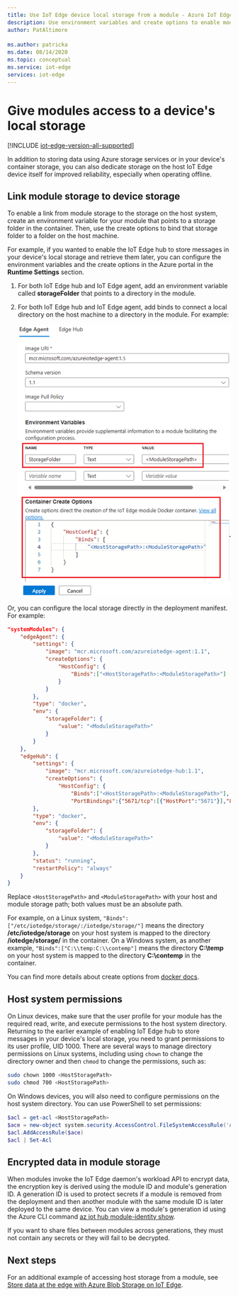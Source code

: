 ```yaml
---
title: Use IoT Edge device local storage from a module - Azure IoT Edge | Microsoft Docs
description: Use environment variables and create options to enable module access to IoT Edge device local storage.
author: PatAltimore

ms.author: patricka
ms.date: 08/14/2020
ms.topic: conceptual
ms.service: iot-edge
services: iot-edge
---
```


# Give modules access to a device's local storage

[!INCLUDE [iot-edge-version-all-supported](../../includes/iot-edge-version-all-supported.md)]

In addition to storing data using Azure storage services or in your device's container storage, you can also dedicate storage on the host IoT Edge device itself for improved reliability, especially when operating offline.

## Link module storage to device storage

To enable a link from module storage to the storage on the host system, create an environment variable for your module that points to a storage folder in the container. Then, use the create options to bind that storage folder to a folder on the host machine.

For example, if you wanted to enable the IoT Edge hub to store messages in your device's local storage and retrieve them later, you can configure the environment variables and the create options in the Azure portal in the **Runtime Settings** section.

1. For both IoT Edge hub and IoT Edge agent, add an environment variable called **storageFolder** that points to a directory in the module.
1. For both IoT Edge hub and IoT Edge agent, add binds to connect a local directory on the host machine to a directory in the module. For example:

   ![Add create options and environment variables for local storage](./media/how-to-access-host-storage-from-module/offline-storage.png)

Or, you can configure the local storage directly in the deployment manifest. For example:

```json
"systemModules": {
    "edgeAgent": {
        "settings": {
            "image": "mcr.microsoft.com/azureiotedge-agent:1.1",
            "createOptions": {
                "HostConfig": {
                    "Binds":["<HostStoragePath>:<ModuleStoragePath>"]
                }
            }
        },
        "type": "docker",
        "env": {
            "storageFolder": {
                "value": "<ModuleStoragePath>"
            }
        }
    },
    "edgeHub": {
        "settings": {
            "image": "mcr.microsoft.com/azureiotedge-hub:1.1",
            "createOptions": {
                "HostConfig": {
                    "Binds":["<HostStoragePath>:<ModuleStoragePath>"],
                    "PortBindings":{"5671/tcp":[{"HostPort":"5671"}],"8883/tcp":[{"HostPort":"8883"}],"443/tcp":[{"HostPort":"443"}]}}}
        },
        "type": "docker",
        "env": {
            "storageFolder": {
                "value": "<ModuleStoragePath>"
            }
        },
        "status": "running",
        "restartPolicy": "always"
    }
}
```

Replace `<HostStoragePath>` and `<ModuleStoragePath>` with your host and module storage path; both values must be an absolute path.

For example, on a Linux system, `"Binds":["/etc/iotedge/storage/:/iotedge/storage/"]` means the directory **/etc/iotedge/storage** on your host system is mapped to the directory **/iotedge/storage/** in the container. On a Windows system, as another example, `"Binds":["C:\\temp:C:\\contemp"]` means the directory **C:\\temp** on your host system is mapped to the directory **C:\\contemp** in the container.

You can find more details about create options from [docker docs](https://docs.docker.com/engine/api/v1.32/#operation/ContainerCreate).

## Host system permissions

On Linux devices, make sure that the user profile for your module has the required read, write, and execute permissions to the host system directory. Returning to the earlier example of enabling IoT Edge hub to store messages in your device's local storage, you need to grant permissions to its user profile, UID 1000. There are several ways to manage directory permissions on Linux systems, including using `chown` to change the directory owner and then `chmod` to change the permissions, such as:

```bash
sudo chown 1000 <HostStoragePath>
sudo chmod 700 <HostStoragePath>
```

On Windows devices, you will also need to configure permissions on the host system directory. You can use PowerShell to set permissions:

```powershell
$acl = get-acl <HostStoragePath>
$ace = new-object system.security.AccessControl.FileSystemAccessRule('Authenticated Users','FullControl','Allow')
$acl.AddAccessRule($ace)
$acl | Set-Acl
```

## Encrypted data in module storage

When modules invoke the IoT Edge daemon's workload API to encrypt data, the encryption key is derived using the module ID and module's generation ID. A generation ID is used to protect secrets if a module is removed from the deployment and then another module with the same module ID is later deployed to the same device. You can view a module's generation id using the Azure CLI command [az iot hub module-identity show](/cli/azure/iot/hub/module-identity).

If you want to share files between modules across generations, they must not contain any secrets or they will fail to be decrypted.

## Next steps

For an additional example of accessing host storage from a module, see [Store data at the edge with Azure Blob Storage on IoT Edge](how-to-store-data-blob.md).
